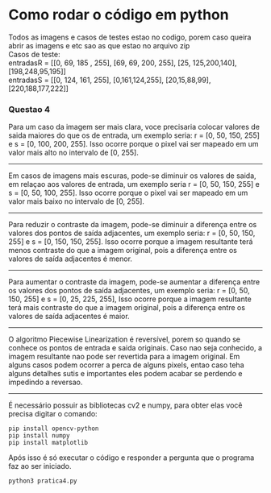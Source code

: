 # Como rodar o código em python

Todos as imagens e casos de testes estao no codigo, porem caso queira abrir as imagens e etc sao as que estao no arquivo zip<br>
Casos de teste:<br>
    entradasR = [[0, 69, 185 , 255], [69, 69, 200, 255], [25, 125,200,140], [198,248,95,195]]<br>
    entradasS = [[0, 124, 161, 255], [0,161,124,255], [20,15,88,99], [220,188,177,222]]<br>

### Questao 4
Para um caso da imagem ser mais clara, voce precisaria colocar valores de saida maiores do que os de entrada, um exemplo seria: r = [0, 50, 150, 255] e s = [0, 100, 200, 255]. Isso ocorre porque o pixel vai ser mapeado em um valor mais alto no intervalo de [0, 255].
___
Em casos de imagens mais escuras, pode-se diminuir os valores de saida, em relaçao aos valores de entrada, um exemplo seria r = [0, 50, 150, 255] e s = [0, 50, 100, 255]. Isso ocorre porque o pixel vai ser mapeado em um valor mais baixo no intervalo de [0, 255].
___
Para reduzir o contraste da imagem, pode-se diminuir a diferença entre os valores dos pontos de saída adjacentes, um exemplo seria: r = [0, 50, 150, 255] e s = [0, 150, 150, 255]. Isso ocorre porque a imagem resultante terá menos contraste do que a imagem original, pois a diferença entre os valores de saída adjacentes é menor.
___
Para aumentar o contraste da imagem, pode-se aumentar a diferença entre os valores dos pontos de saída adjacentes, um exemplo seria: r = [0, 50, 150, 255] e s = [0, 25, 225, 255], Isso ocorre porque a imagem resultante terá mais contraste do que a imagem original, pois a diferença entre os valores de saída adjacentes é maior.
___
O algoritmo Piecewise Linearization é reversível, porem so quando se conhece os pontos de entrada e saida originais. Caso nao seja conhecido, a imagem resultante nao pode ser revertida para a imagem original. Em alguns casos podem ocorrer a perca de alguns pixels, entao caso teha alguns detalhes sutis e importantes eles podem acabar se perdendo e impedindo a reversao.
___

É necessário possuir as bibliotecas cv2 e numpy, para obter elas você precisa digitar o comando: 
```
pip install opencv-python
pip install numpy
pip install matplotlib
```
Após isso é só executar o código e responder a pergunta que o programa faz ao ser iniciado.
```
python3 pratica4.py
```